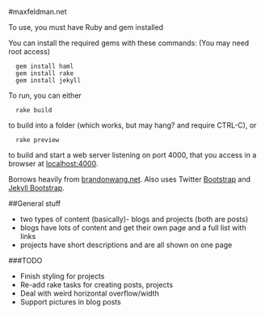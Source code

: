 #maxfeldman.net

To use, you must have Ruby and gem installed

You can install the required gems with these commands: (You may need root access)
```
  gem install haml
  gem install rake
  gem install jekyll
```

To run, you can either
```
  rake build
```
to build into a folder (which works, but may hang? and require CTRL-C), or
```
  rake preview
```
to build and start a web server listening on port 4000, that you access in a 
browser at [localhost:4000](http://localhost:4000).

Borrows heavily from [brandonwang.net](http://brandonwang.net). Also uses Twitter [Bootstrap](http://twitter.github.com/bootstrap/) and [Jekyll Bootstrap](http://jekyllbootstrap.com/).

##General stuff
* two types of content (basically)- blogs and projects (both are posts)
* blogs have lots of content and get their own page and a full list with links
* projects have short descriptions and are all shown on one page

###TODO
* Finish styling for projects
* Re-add rake tasks for creating posts, projects
* Deal with weird horizontal overflow/width
* Support pictures in blog posts
